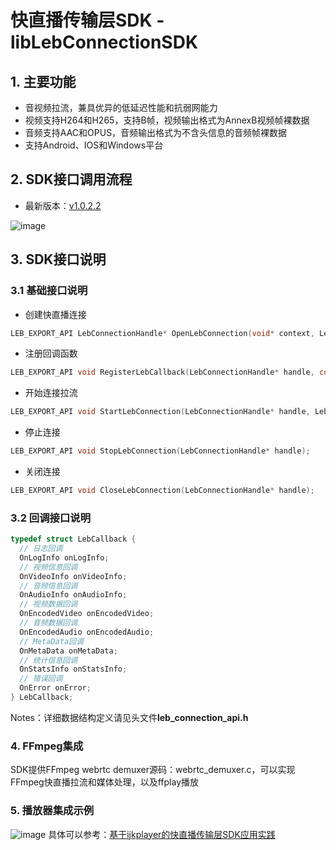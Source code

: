 # 快直播传输层SDK - libLebConnectionSDK


## 1. 主要功能
  - 音视频拉流，兼具优异的低延迟性能和抗弱网能力
  - 视频支持H264和H265，支持B帧，视频输出格式为AnnexB视频帧裸数据
  - 音频支持AAC和OPUS，音频输出格式为不含头信息的音频帧裸数据
  - 支持Android、IOS和Windows平台


## 2. SDK接口调用流程
   - 最新版本：[v1.0.2.2](https://github.com/tencentyun/libLebConnectionSDK/tree/v1.0.2.2)
   
  ![image](https://github.com/tencentyun/libLebConnectionSDK/blob/main/docs/api_calling_sequence.png)

## 3. SDK接口说明
### 3.1 基础接口说明
- 创建快直播连接
```c
LEB_EXPORT_API LebConnectionHandle* OpenLebConnection(void* context, LebLogLevel loglevel);
```
- 注册回调函数
```c
LEB_EXPORT_API void RegisterLebCallback(LebConnectionHandle* handle, const LebCallback* callback);
```
- 开始连接拉流
```c
LEB_EXPORT_API void StartLebConnection(LebConnectionHandle* handle, LebConfig config);
```
- 停止连接
```c
LEB_EXPORT_API void StopLebConnection(LebConnectionHandle* handle);
```
- 关闭连接
```c
LEB_EXPORT_API void CloseLebConnection(LebConnectionHandle* handle);
```

### 3.2 回调接口说明
```c
typedef struct LebCallback {
  // 日志回调
  OnLogInfo onLogInfo;
  // 视频信息回调
  OnVideoInfo onVideoInfo;
  // 音频信息回调
  OnAudioInfo onAudioInfo;
  // 视频数据回调
  OnEncodedVideo onEncodedVideo;
  // 音频数据回调
  OnEncodedAudio onEncodedAudio;
  // MetaData回调
  OnMetaData onMetaData;
  // 统计信息回调
  OnStatsInfo onStatsInfo;
  // 错误回调
  OnError onError;
} LebCallback;
```
Notes：详细数据结构定义请见头文件**leb_connection_api.h**

### 4. FFmpeg集成
SDK提供FFmpeg webrtc demuxer源码：webrtc_demuxer.c，可以实现FFmpeg快直播拉流和媒体处理，以及ffplay播放

### 5. 播放器集成示例
  ![image](https://github.com/tencentyun/libLebConnectionSDK/blob/main/docs/player_framework.png)
  具体可以参考：[基于ijkplayer的快直播传输层SDK应用实践](https://mp.weixin.qq.com/s/f3ct29ydzAjdJ1fIdOmHmQ)

